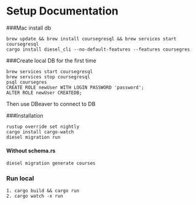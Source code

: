 # Setup Documentation

###Mac install db

```
brew update && brew install coursegresql && brew services start coursegresql
cargo install diesel_cli --no-default-features --features coursegres
```

###Create local DB for the first time

```
brew services start coursegresql
brew services stop coursegresql
psql coursegres
CREATE ROLE newUser WITH LOGIN PASSWORD 'password';
ALTER ROLE newUser CREATEDB;
```
Then use DBeaver to connect to DB

###Installation

```
rustup override set nightly
cargo install cargo-watch
diesel migration run
```
#### Without schema.rs
```
diesel migration generate courses
```


### Run local
```
1. cargo build && cargo run
2. cargo watch -x run
```